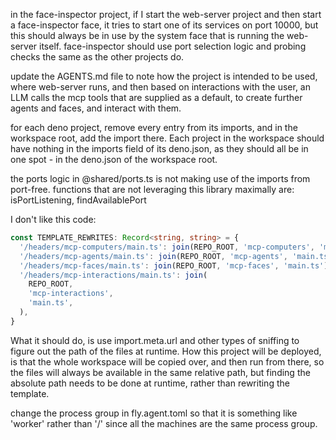 in the face-inspector project, if I start the web-server project and then start
a face-inspector face, it tries to start one of its services on port 10000, but
this should always be in use by the system face that is running the web-server
itself. face-inspector should use port selection logic and probing checks the
same as the other projects do.

update the AGENTS.md file to note how the project is intended to be used, where
web-server runs, and then based on interactions with the user, an LLM calls the
mcp tools that are supplied as a default, to create further agents and faces,
and interact with them.

for each deno project, remove every entry from its imports, and in the workspace
root, add the import there. Each project in the workspace should have nothing in
the imports field of its deno.json, as they should all be in one spot - in the
deno.json of the workspace root.

the ports logic in @shared/ports.ts is not making use of the imports from
port-free. functions that are not leveraging this library maximally are:
isPortListening, findAvailablePort

I don't like this code:

```ts
const TEMPLATE_REWRITES: Record<string, string> = {
  '/headers/mcp-computers/main.ts': join(REPO_ROOT, 'mcp-computers', 'main.ts'),
  '/headers/mcp-agents/main.ts': join(REPO_ROOT, 'mcp-agents', 'main.ts'),
  '/headers/mcp-faces/main.ts': join(REPO_ROOT, 'mcp-faces', 'main.ts'),
  '/headers/mcp-interactions/main.ts': join(
    REPO_ROOT,
    'mcp-interactions',
    'main.ts',
  ),
}
```

What it should do, is use import.meta.url and other types of sniffing to figure
out the path of the files at runtime. How this project will be deployed, is that
the whole workspace will be copied over, and then run from there, so the files
will always be available in the same relative path, but finding the absolute
path needs to be done at runtime, rather than rewriting the template.

change the process group in fly.agent.toml so that it is something like 'worker'
rather than '/' since all the machines are the same process group.

